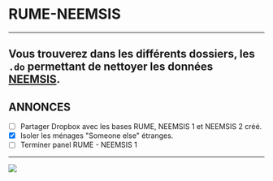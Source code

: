 # RUME-NEEMSIS

---
Vous trouverez dans les différents dossiers, les `.do` permettant de nettoyer les données [NEEMSIS](https://neemsis.hypotheses.org/).
---
## ANNONCES
  - [ ] Partager Dropbox avec les bases RUME, NEEMSIS 1 et NEEMSIS 2 créé.
  - [x] Isoler les ménages "Someone else" étranges.
  - [ ] Terminer panel RUME - NEEMSIS 1
---

![](https://f-origin.hypotheses.org/wp-content/blogs.dir/3627/files/2017/02/cropped-Bandeau-site_final_thin.png)
